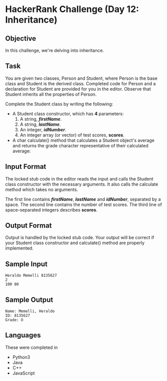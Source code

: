 # HackerRank Challenge (Day 12: Inheritance)

## Objective
In this challenge, we're delving into inheritance.

## Task
You are given two classes, Person and Student, where Person is the base class and Student is the derived class. Completed code for Person and a declaration for Student are provided for you in the editor. Observe that Student inherits all the properties of Person.

Complete the Student class by writing the following:

- A Student class constructor, which has **4** parameters:
  1. A string, ***firstName***.
  2. A string, ***lastName***.
  3. An integer, ***idNumber***.
  4. An integer array (or vector) of test scores, **scores**.
- A char calculate() method that calculates a Student object's average and returns the grade character representative of their calculated average:

## Input Format
The locked stub code in the editor reads the input and calls the Student class constructor with the necessary arguments. It also calls the calculate method which takes no arguments.

The first line contains ***firstName***, ***lastName*** and ***idNumber***, separated by a space. The second line contains the number of test scores. The third line of space-separated integers describes **scores**.

## Output Format
Output is handled by the locked stub code. Your output will be correct if your Student class constructor and calculate() method are properly implemented.

## Sample Input
```
Heraldo Memelli 8135627
2
100 80
```

## Sample Output
```
Name: Memelli, Heraldo
ID: 8135627
Grade: O
```

## Languages
These were completed in
- Python3
- Java
- C++
- JavaScript
